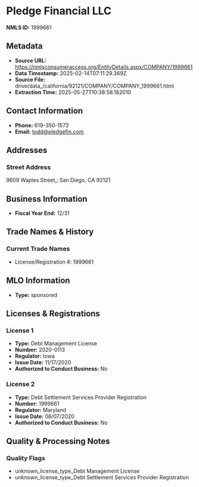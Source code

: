 # Pledge Financial LLC

**NMLS ID:** 1999661

## Metadata
- **Source URL:** https://nmlsconsumeraccess.org/EntityDetails.aspx/COMPANY/1999661
- **Data Timestamp:** 2025-02-14T07:11:29.369Z
- **Source File:** drive/data_/california/92121/COMPANY/COMPANY_1999661.html
- **Extraction Time:** 2025-05-27T10:38:58.182010

## Contact Information
- **Phone:** 619-350-1573
- **Email:** todd@pledgefin.com

## Addresses
### Street Address
9609 Waples Street,; San Diego, CA 92121

## Business Information
- **Fiscal Year End:** 12/31

## Trade Names & History
### Current Trade Names
- License/Registration #: 1999661

## MLO Information
- **Type:** sponsored

## Licenses & Registrations

### License 1
- **Type:** Debt Management License
- **Number:** 2020-0113
- **Regulator:** Iowa
- **Issue Date:** 11/17/2020
- **Authorized to Conduct Business:** No

### License 2
- **Type:** Debt Settlement Services Provider Registration
- **Number:** 1999661
- **Regulator:** Maryland
- **Issue Date:** 08/07/2020
- **Authorized to Conduct Business:** No

## Quality & Processing Notes
### Quality Flags
- unknown_license_type_Debt Management License
- unknown_license_type_Debt Settlement Services Provider Registration
